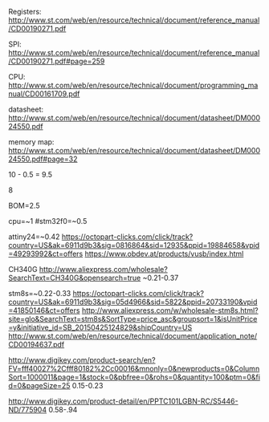 Registers: http://www.st.com/web/en/resource/technical/document/reference_manual/CD00190271.pdf

SPI: http://www.st.com/web/en/resource/technical/document/reference_manual/CD00190271.pdf#page=259

CPU: http://www.st.com/web/en/resource/technical/document/programming_manual/CD00161709.pdf

datasheet: http://www.st.com/web/en/resource/technical/document/datasheet/DM00024550.pdf

memory map: http://www.st.com/web/en/resource/technical/document/datasheet/DM00024550.pdf#page=32


10 - 0.5 = 9.5

8

BOM=2.5

cpu=~1
#stm32f0=~0.5

attiny24=~0.42
https://octopart-clicks.com/click/track?country=US&ak=6911d9b3&sig=0816864&sid=12935&ppid=19884658&vpid=49293992&ct=offers
https://www.obdev.at/products/vusb/index.html


CH340G
http://www.aliexpress.com/wholesale?SearchText=CH340G&opensearch=true
~0.21-0.37

stm8s=~0.22-0.33
https://octopart-clicks.com/click/track?country=US&ak=6911d9b3&sig=05d4966&sid=5822&ppid=20733190&vpid=41850146&ct=offers
http://www.aliexpress.com/w/wholesale-stm8s.html?site=glo&SearchText=stm8s&SortType=price_asc&groupsort=1&isUnitPrice=y&initiative_id=SB_20150425124829&shipCountry=US
http://www.st.com/web/en/resource/technical/document/application_note/CD00194637.pdf

http://www.digikey.com/product-search/en?FV=fff40027%2Cfff80182%2Cc00016&mnonly=0&newproducts=0&ColumnSort=1000011&page=1&stock=0&pbfree=0&rohs=0&quantity=100&ptm=0&fid=0&pageSize=25
0.15-0.23

http://www.digikey.com/product-detail/en/PPTC101LGBN-RC/S5446-ND/775904
0.58-.94
